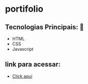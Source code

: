 # portifolio

## Tecnologias Principais: :book:
- HTML
- CSS
- Javascript

## link para acessar: 
- <a href="https://matheuspaixaocrisostenes.github.io/portifolio" target="_black">Click aqui</a> 
